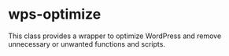 # wps-optimize
This class provides a wrapper to optimize WordPress and remove unnecessary or unwanted functions and scripts.

